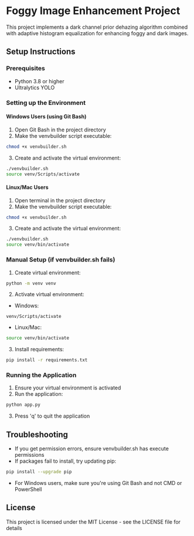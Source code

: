 # Foggy Image Enhancement Project

This project implements a dark channel prior dehazing algorithm combined with adaptive histogram equalization for enhancing foggy and dark images.

## Setup Instructions

### Prerequisites

- Python 3.8 or higher
- Ultralytics YOLO

### Setting up the Environment

#### Windows Users (using Git Bash)

1. Open Git Bash in the project directory
2. Make the venvbuilder script executable:

```bash
chmod +x venvbuilder.sh
```

3. Create and activate the virtual environment:

```bash
./venvbuilder.sh
source venv/Scripts/activate
```

#### Linux/Mac Users

1. Open terminal in the project directory
2. Make the venvbuilder script executable:

```bash
chmod +x venvbuilder.sh
```

3. Create and activate the virtual environment:

```bash
./venvbuilder.sh
source venv/bin/activate
```

### Manual Setup (if venvbuilder.sh fails)

1. Create virtual environment:

```bash
python -m venv venv
```

2. Activate virtual environment:

- Windows:

```terminal
venv/Scripts/activate
```

- Linux/Mac:

```bash
source venv/bin/activate
```

3. Install requirements:

```bash
pip install -r requirements.txt
```

### Running the Application

1. Ensure your virtual environment is activated
2. Run the application:

```bash
python app.py
```

3. Press 'q' to quit the application

## Troubleshooting

- If you get permission errors, ensure venvbuilder.sh has execute permissions
- If packages fail to install, try updating pip:

```bash
pip install --upgrade pip
```

- For Windows users, make sure you're using Git Bash and not CMD or PowerShell

## License

This project is licensed under the MIT License - see the LICENSE file for details
